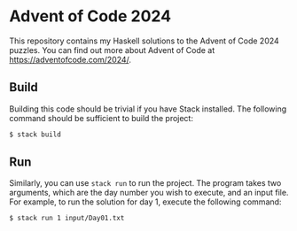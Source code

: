 # Advent of Code 2024

This repository contains my Haskell solutions to the Advent of Code 2024
puzzles. You can find out more about Advent of Code at
https://adventofcode.com/2024/.

## Build

Building this code should be trivial if you have Stack installed. The following
command should be sufficient to build the project:

```bash
$ stack build
```

## Run

Similarly, you can use `stack run` to run the project. The program takes two
arguments, which are the day number you wish to execute, and an input file. For
example, to run the solution for day 1, execute the following command:

```bash
$ stack run 1 input/Day01.txt
```
